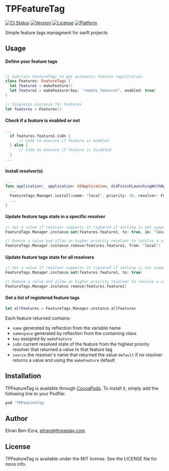 # TPFeatureTag

[![CI Status](https://img.shields.io/travis/threeplay/TPFeatureTag.svg?style=flat)](https://travis-ci.org/threeplay/TPFeatureTag)
[![Version](https://img.shields.io/cocoapods/v/TPFeatureTag.svg?style=flat)](https://cocoapods.org/pods/TPFeatureTag)
[![License](https://img.shields.io/cocoapods/l/TPFeatureTag.svg?style=flat)](https://cocoapods.org/pods/TPFeatureTag)
[![Platform](https://img.shields.io/cocoapods/p/TPFeatureTag.svg?style=flat)](https://cocoapods.org/pods/TPFeatureTag)

Simple feature tags managment for swift projects

## Usage

#### Define your feature tags

```swift

// Subclass FeatureTags to get automatic feature registration
class Features: FeatureTags {
  let feature1 = makeFeature()
  let feature2 = makeFeature(key: "remote_feature1", enabled: true)
}

// Singleton instance for features 
let features = Features()
```

#### Check if a feature is enabled or not
```swift
...
  if features.feature1.isOn {
      // Code to execute if feature is enabled
  } else {
      // Code to execute if feature is disabled
  }
...
```
#### Install resolver(s)

```swift
...
func application(_ application: UIApplication, didFinishLaunchingWithOptions launchOptions: [UIApplicationLaunchOptionsKey: Any]?) -> Bool {
  ...
  FeatureTags.Manager.install(name: 'local', priority: 10, resolver: FeatureTags.Resolvers.Local(namespace: 'featuretags'))
  ...
}
```

#### Update feature tags state in a specific resolver
```swift
// Set a value if resolver supports it (ignored if setting is not supported)
FeatureTags.Manager.instance.set(features.feature1, to: true, in: 'local')

// Remove a value and allow an higher priority resolver to resolve a value
FeatureTags.Manager.instance.remove(features.feature1, from: 'local')
```

#### Update feature tags state for all resolvers
```swift
// Set a value if resolver supports it (ignored if setting is not supported)
FeatureTags.Manager.instance.set(features.feature1, to: true)

// Remove a value and allow an higher priority resolver to resolve a value
FeatureTags.Manager.instance.remove(features.feature1)
```

#### Get a list of registered feature tags
```swift
let allFeatures = FeatureTags.Manager.instance.allFeatures
```
Each feature returned contains:
* `name` generated by reflection from the variable name
* `namespace` generated by reflection from the containing class
* `key` assigned by `makeFeature`
* `isOn` current resolved state of the feature from the highest priority resolver that returned a value to that feature tag 
* `source` the resolver's name that returned the value `default` if no resolver returns a value and using the `makeFeature` default


## Installation

TPFeatureTag is available through [CocoaPods](https://cocoapods.org). To install
it, simply add the following line to your Podfile:

```ruby
pod 'TPFeatureTag'
```

## Author

Eliran Ben-Ezra, eliran@threeplay.com

## License

TPFeatureTag is available under the MIT license. See the LICENSE file for more info.
